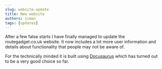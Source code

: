 ```yaml
---
slug: website-update
title: New website
authors: simon
tags: [updates]
---
```


After a few false starts I have finally managed to update the routegadget.co.uk website. It now includes a lot more user information and details about functionality that people may not be aware of.

For the technically minded it is built using [Docusaurus](https://docusaurus.io/) which has turned out to be a very good choice so far.

<!-- truncate -->
